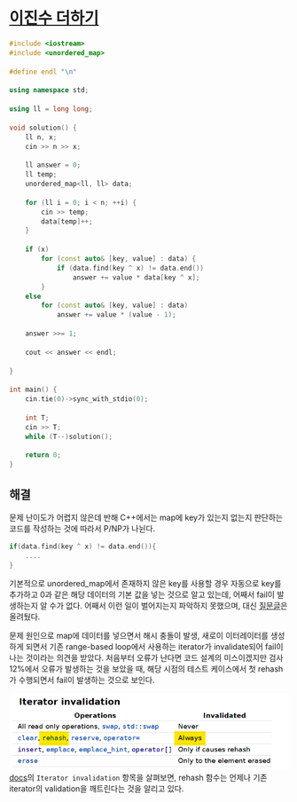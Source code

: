 # [이진수 더하기](https://www.acmicpc.net/problem/21396)

```cpp
#include <iostream>
#include <unordered_map>

#define endl "\n"

using namespace std;

using ll = long long;

void solution() {
	ll n, x;
	cin >> n >> x;

	ll answer = 0;
	ll temp;
	unordered_map<ll, ll> data;

	for (ll i = 0; i < n; ++i) {
		cin >> temp;
		data[temp]++;
	}

	if (x)
		for (const auto& [key, value] : data) {
			if (data.find(key ^ x) != data.end())
				answer += value * data[key ^ x];
		}
	else
		for (const auto& [key, value] : data)
			answer += value * (value - 1);

	answer >>= 1;

	cout << answer << endl;

}

int main() {
	cin.tie(0)->sync_with_stdio(0);

	int T;
	cin >> T;
	while (T--)solution();

	return 0;
}
```

## 해결
문제 난이도가 어렵지 않은데 반해 C++에서는 map에 key가 있는지 없는지 판단하는 코드를 작성하는 것에 따라서 P/NP가 나뉜다.
```cpp
if(data.find(key ^ x) != data.end()){
    ....
}
```

기본적으로 unordered_map에서 존재하지 않은 key를 사용할 경우 자동으로 key를 추가하고 0과 같은 해당 데이터의 기본 값을 넣는 것으로 알고 있는데, 어째서 fail이 발생하는지 알 수가 없다.
어째서 이런 일이 벌어지는지 파악하지 못했으며, 대신 [질문글](https://www.acmicpc.net/board/view/148771)은 올려뒀다.

문제 원인으로 map에 데이터를 넣으면서 해시 충돌이 발생, 새로이 이터레이터를 생성하게 되면서 기존 range-based loop에서 사용하는 iterator가 invalidate되어 fail이 나는 것이라는 의견을 받았다. 처음부터 오류가 난다면 코드 설계의 미스이겠지만 검사 12%에서 오류가 발생하는 것을 보았을 때, 해당 시점의 테스트 케이스에서 첫 rehash가 수행되면서 fail이 발생하는 것으로 보인다.

![](./images/2024-08-30-17-38-01.png)  
[docs](https://en.cppreference.com/w/cpp/container/unordered_map)의 `Iterator invalidation` 항목을 살펴보면, rehash 함수는 언제나 기존 iterator의 validation을 깨트린다는 것을 알리고 있다.